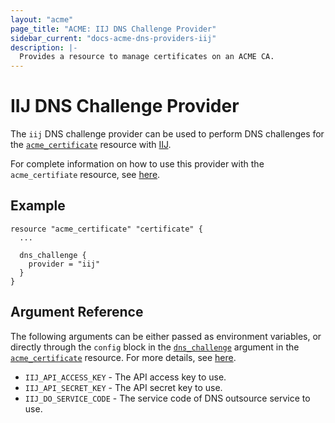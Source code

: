 ```yaml
---
layout: "acme"
page_title: "ACME: IIJ DNS Challenge Provider"
sidebar_current: "docs-acme-dns-providers-iij"
description: |-
  Provides a resource to manage certificates on an ACME CA.
---
```


# IIJ DNS Challenge Provider

The `iij` DNS challenge provider can be used to perform DNS challenges for
the [`acme_certificate`][resource-acme-certificate] resource with
[IIJ][provider-service-page].

[resource-acme-certificate]: /docs/providers/acme/r/certificate.html
[provider-service-page]: https://www.iij.ad.jp

For complete information on how to use this provider with the `acme_certifiate`
resource, see [here][resource-acme-certificate-dns-challenges].

[resource-acme-certificate-dns-challenges]: /docs/providers/acme/r/certificate.html#using-dns-challenges

## Example

```hcl
resource "acme_certificate" "certificate" {
  ...

  dns_challenge {
    provider = "iij"
  }
}
```

## Argument Reference

The following arguments can be either passed as environment variables, or
directly through the `config` block in the
[`dns_challenge`][resource-acme-certificate-dns-challenge-arg] argument in the
[`acme_certificate`][resource-acme-certificate] resource. For more details, see
[here][resource-acme-certificate-dns-challenges].

[resource-acme-certificate-dns-challenge-arg]: /docs/providers/acme/r/certificate.html#dns_challenge

* `IIJ_API_ACCESS_KEY` - The API access key to use.
* `IIJ_API_SECRET_KEY` - The API secret key to use.
* `IIJ_DO_SERVICE_CODE` - The service code of DNS outsource service to use.
